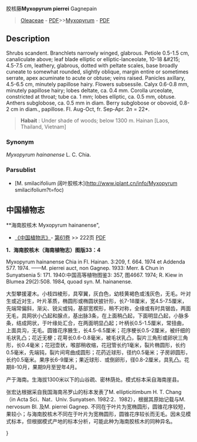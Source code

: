 胶核藤**Myxopyrum pierrei** Gagnepain

> [Oleaceae](http://www.iplant.cn/info/Oleaceae?t=foc) - [PDF](http://www.iplant.cn/foc/pdf/Oleaceae.pdf)>>[Myxopyrum](http://www.iplant.cn/info/Myxopyrum?t=foc) - [PDF](http://www.iplant.cn/foc/pdf/Myxopyrum.pdf)

## Description

Shrubs scandent. Branchlets narrowly winged, glabrous. Petiole 0.5-1.5 cm, canaliculate above; leaf blade elliptic or elliptic-lanceolate, 10-18 &amp;#215; 4.5-7.5 cm, leathery, glabrous, dotted with peltate scales, base broadly cuneate to somewhat rounded, slightly oblique, margin entire or sometimes serrate, apex acuminate to acute or obtuse; veins raised. Panicles axillary, 4.5-6.5 cm, minutely papillose hairy. Flowers subsessile. Calyx 0.6-0.8 mm, minutely papillose hairy; lobes deltate, ca. 0.4 mm. Corolla urceolate, constricted at throat; tube ca. 1 mm; lobes elliptic, ca. 0.5 mm, obtuse. Anthers subglobose, ca. 0.5 mm in diam. Berry subglobose or obovoid, 0.8-2 cm in diam., papillose. Fl. Aug-Oct, fr. Sep-Apr. 2*n* = 22*.

> **Habait** : 
> Under shade of woods; below 1300 m. Hainan [Laos, Thailand, Vietnam]

### Synonym
*Myxopyrum hainanense* L. C. Chia.

### Parsublist

* [M.  smilacifolium  阔叶胶核木](http://www.iplant.cn/info/Myxopyrum smilacifolium?t=foc)

## 中国植物志

**海南胶核木 Myxopyrum hainanense",

* [《中国植物志》](http://www.iplant.cn/frps)- [第61卷](http://www.iplant.cn/frps/vol/61) >> 222页 [PDF](http://www.iplant.cn/frps/pdf/61/222.PDF)

**1．海南胶核木（海南植物志）图版33：4**

Myxopyrum hainanense Chia in Fl. Hainan. 3:209, f. 664. 1974 et Addenda 577. 1974. ——M. pierrei auct, non Gagnep. 1933: Merr. & Chun in Sunyatsenia 5: 171. 1940:中国高等植物图鉴3: 357, 图4667. 1974; R. Kiew in Blumea 29(2):508. 1984, quoad syn. M. hainanense.

大型攀援灌木。小枝四棱形，具窄翼，灰白色，幼枝黄褐色或浅灰色，无毛。叶对生或近对生，叶片革质，椭圆形或椭圆状披针形，长7-18厘米，宽4.5-7.5厘米，先端常偏斜，渐尖、锐尖或钝，基部宽楔形，稍不对称，全缘或有时具锯齿，两面无毛，具网状小凸起和腺点，基出脉3条，在上面稍凸起，下面明显凸起，小脉多条，结成网状，于叶缘处汇合，在两面明显凸起；叶柄长0.5-1.5厘米，常扭曲，上面具沟，无毛。圆锥花序腋生，长4.5-6.5厘米；花序梗长0.5-2厘米，被纤细的毛状乳凸；花近无梗；花萼长0.6-0.8毫米，被毛状乳凸，裂片三角形或卵状三角形，长0.4毫米；花冠壶状，喉部稍收缩，花冠管长约1毫米，裂片椭圆形，长约0.5毫米，先端钝，裂片间弯曲成圆形；花药近球形，径约0.5毫米；子房卵圆形，长约0.5毫米。果序长6-9厘米；果近球形．或倒卵形，径0.8-2厘米，具乳凸。花期8-10月，果期9月至翌年4月。

产于海南。生海拔1300米以下的山谷疏、密林荫处。模式标本采自海南崖县。

张宏达根据采自我国海南吊罗山的标本发表了M. ellipticitimbum H. T. Chang （in Acta Sci．Nat．Univ. Sunyatsen. 1982:2．1982），根据其原始记载与M. nervosum Bl. 及M. pierrei Gagnep. 不同在于叶片为宽椭圆形，圆锥花序较短，果较小；与海南胶核木不同在于叶片为宽椭圆形，圆锥花序较长而无毛。因未见模式标本，但根据模式产地的标本分析，可能此种为海南胶核木的同种异名。

}